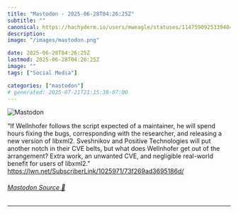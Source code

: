 ```yaml
---
title: "Mastodon - 2025-06-28T04:26:25Z"
subtitle: ""
canonical: https://hachyderm.io/users/mweagle/statuses/114759092533940497
description:
image: "/images/mastodon.png"

date: 2025-06-28T04:26:25Z
lastmod: 2025-06-28T04:26:25Z
image: ""
tags: ["Social Media"]

categories: ["mastodon"]
# generated: 2025-07-21T21:15:38-07:00
---
```

![Mastodon](/images/mastodon.png)

<p>“If Wellnhofer follows the script expected of a maintainer, he will spend hours fixing the bugs, corresponding with the researcher, and releasing a new version of libxml2. Sveshnikov and Positive Technologies will put another notch in their CVE belts, but what does Wellnhofer get out of the arrangement? Extra work, an unwanted CVE, and negligible real-world benefit for users of libxml2.”<br /><a href="https://lwn.net/SubscriberLink/1025971/73f269ad3695186d/" target="_blank" rel="nofollow noopener noreferrer" translate="no"><span class="invisible">https://</span><span class="ellipsis">lwn.net/SubscriberLink/1025971</span><span class="invisible">/73f269ad3695186d/</span></a></p>


###### [Mastodon Source 🐘](https://hachyderm.io/@mweagle/114759092533940497)

___
